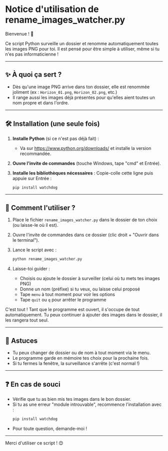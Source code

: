 # Notice d'utilisation de rename_images_watcher.py

Bienvenue ! 🎉

Ce script Python surveille un dossier et renomme automatiquement toutes les images PNG pour toi. Il est pensé pour être simple à utiliser, même si tu n'es pas informaticienne !

---

## ✨ À quoi ça sert ?
- Dès qu'une image PNG arrive dans ton dossier, elle est renommée joliment (ex : `Horizon_01.png`, `Horizon_02.png`, etc.)
- Il range aussi les images déjà présentes pour qu'elles aient toutes un nom propre et dans l'ordre.

---

## 🛠️ Installation (une seule fois)
1. **Installe Python** (si ce n'est pas déjà fait) :
   - Va sur https://www.python.org/downloads/ et installe la version recommandée.
2. **Ouvre l'invite de commandes** (touche Windows, tape "cmd" et Entrée).
3. **Installe les bibliothèques nécessaires** :
   Copie-colle cette ligne puis appuie sur Entrée :
   
   ```sh
   pip install watchdog
   ```

---

## 🚀 Comment l'utiliser ?
1. Place le fichier `rename_images_watcher.py` dans le dossier de ton choix (ou laisse-le où il est).
2. Ouvre l'invite de commandes dans ce dossier (clic droit + "Ouvrir dans le terminal").
3. Lance le script avec :
   
   ```sh
   python rename_images_watcher.py
   ```
4. Laisse-toi guider :
   - Choisis ou ajoute le dossier à surveiller (celui où tu mets tes images PNG)
   - Donne un nom (préfixe) si tu veux, ou laisse celui proposé
   - Tape `menu` à tout moment pour voir les options
   - Tape `quit` ou `q` pour arrêter le programme

C'est tout ! Tant que le programme est ouvert, il s'occupe de tout automatiquement. Tu peux continuer à ajouter des images dans le dossier, il les rangera tout seul.

---

## 📝 Astuces
- Tu peux changer de dossier ou de nom à tout moment via le menu.
- Le programme garde en mémoire tes choix pour la prochaine fois.
- Si tu fermes la fenêtre, la surveillance s'arrête (c'est normal !)

---

## ❓ En cas de souci
- Vérifie que tu as bien mis tes images dans le bon dossier.
- Si tu as une erreur "module introuvable", recommence l'installation avec :
  ```sh
  pip install watchdog
  ```
- Pour toute question, demande-moi !

---

Merci d'utiliser ce script ! 😊
